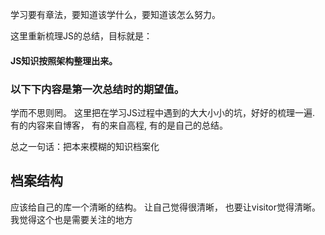 学习要有章法，要知道该学什么，要知道该怎么努力。

这里重新梳理JS的总结，目标就是：
#### JS知识按照架构整理出来。

### 以下下内容是第一次总结时的期望值。
学而不思则罔。
这里把在学习JS过程中遇到的大大小小的坑，好好的梳理一遍.
有的内容来自博客，
有的来自高程,
有的是自己的总结。

总之一句话：把本来模糊的知识档案化

## 档案结构
应该给自己的库一个清晰的结构。
让自己觉得很清晰，
也要让visitor觉得清晰。
我觉得这个也是需要关注的地方
